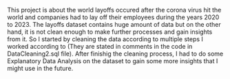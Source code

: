 This project is about the world layoffs occured after the corona virus hit the world and companies had to lay off their employees during the years 2020 to 2023.
The layoffs dataset contains huge amount of data but on the other hand, it is not clean enough to make further processes and gain insights from it.
So I started by cleaning the data according to multiple steps I worked according to (They are stated in comments in the code in DataCleaning2.sql file).
After finishig the cleaning process, I had to do some Explanatory Data Analysis on the dataset to gain some more insights that I might use in the future.
